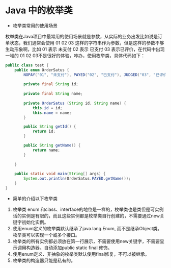 # Java 中的枚举类

- 枚举类常用的使用场景

枚举类在Java项目中最常用的使用场景就是参数，从实际的业务出发比如说是订单状态，我们通常会使用 01 02 03 这样的字符串作为参数，但是这样的参数不够生动形象啊，比如 01 表示 未支付 02 表示 已支付 03 表示已评价，在代码中出现一堆的 01 02 03不是很好的体验，咋办，使用枚举类，具体代码如下：

````java
public class test {
	public enum OrderSatus {
		NOPAY("01", "未支付"), PAYED("02", "已支付"), JUDGED("03", "已评价");
		
		private final String id;
		
		private final String name;
		
		private OrderSatus (String id, String name) {
			this.id = id;
			this.name = name;
		}

		public String getId() {
			return id;
		}

		public String getName() {
			return name;
		}
		
	}
	
	public static void main(String[] args) {
		System.out.println(OrderSatus.PAYED.getName());
	}
}
````

- 简单的介绍以下枚举类

 1. 枚举类 enum 和class、interface的地位是一样的，枚举类也是类但是可实例话的实例是有限的，而且这些实例都是枚举类自行创建的，不需要通过new关键字初始化实例。
 2. 使用enum定义的枚举类默认继承了java.lang.Enum, 而不是继承Object类。枚举类可以实现一个或多个接口。
 3. 枚举类的所有实例都必须放在第一行展示，不需要使用new关键字，不需要显示调用构造器。自动添加public static final 修饰。
 4. 使用enum定义、非抽象的枚举类默认使用final修复，不可以被继承。
 5. 枚举类的构造器只能是私有的。